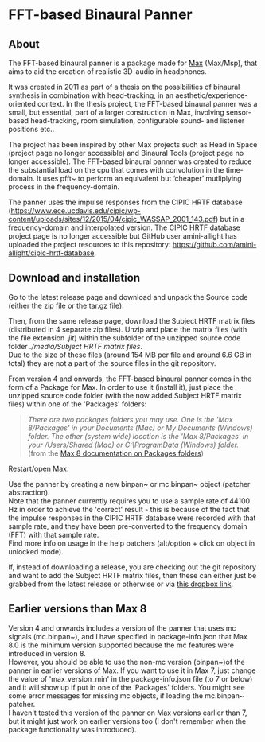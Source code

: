 # FFT-based Binaural Panner

## About
The FFT-based binaural panner is a package made for [Max](https://cycling74.com/products/max) (Max/Msp), that aims to aid the creation of realistic 3D-audio in headphones.

It was created in 2011 as part of a thesis on the possibilities of binaural synthesis in combination with head-tracking, in an aesthetic/experience-oriented context. In the thesis project, the FFT-based binaural panner was a small, but essential, part of a larger construction in Max, involving sensor-based head-tracking, room simulation, configurable sound- and listener positions etc..

The project has been inspired by other Max projects such as Head in Space (project page no longer accessible) and Binaural Tools (project page no longer accessible). The FFT-based binaural panner was created to reduce the substantial load on the cpu that comes with convolution in the time-domain. It uses pfft~ to perform an equivalent but ‘cheaper’ mutliplying process in the frequency-domain.

The panner uses the impulse responses from the CIPIC HRTF database (https://www.ece.ucdavis.edu/cipic/wp-content/uploads/sites/12/2015/04/cipic_WASSAP_2001_143.pdf) but in a frequency-domain and interpolated version. The CIPIC HRTF database project page is no longer accessible but GitHub user amini-allight has uploaded the project resources to this repository: https://github.com/amini-allight/cipic-hrtf-database.

##  Download and installation
Go to the latest release page and download and unpack the Source code (either the zip file or the tar.gz file).

Then, from the same release page, download the Subject HRTF matrix files (distributed in 4 separate zip files). Unzip and place the matrix files (with the file extension *.jit*) within the subfolder of the unzipped source code folder *./media/Subject HRTF matrix files*.  
Due to the size of these files (around 154 MB per file and around 6.6 GB in total) they are not a part of the source files in the git repository.

From version 4 and onwards, the FFT-based binaural panner comes in the form of a Package for Max. In order to use it (install it), just place the unzipped source code folder (with the now added Subject HRTF matrix files) within one of the 'Packages' folders:

> *There are two packages folders you may use. One is the 'Max 8/Packages' in your Documents (Mac) or My Documents (Windows) folder. The other (system wide) location is the 'Max 8/Packages' in your /Users/Shared (Mac) or C:\ProgramData (Windows) folder.*  
>(from the [Max 8 documentation on Packages folders](https://docs.cycling74.com/max8/vignettes/packages))

Restart/open Max.

Use the panner by creating a new binpan~ or mc.binpan~ object (patcher abstraction).  
Note that the panner currently requires you to use a sample rate of 44100 Hz in order to achieve the 'correct' result - this is because of the fact that the impulse responses in the CIPIC HRTF database were recorded with that sample rate, and they have been pre-converted to the frequency domain (FFT) with that sample rate.  
Find more info on usage in the help patchers (alt/option + click on object in unlocked mode).

If, instead of downloading a release, you are checking out the git repository and want to add the Subject HRTF matrix files, then these can either just be grabbed from the latest release or otherwise or via [this dropbox link](https://www.dropbox.com/scl/fo/pae1cpurp6trt3fsw4p5j/APu8oN8uKC87ksYZlVk_gqc?rlkey=c24qu9p5jsrpm5bre0bdchpwu&st=36gnyhb2&dl=0).

## Earlier versions than Max 8
Version 4 and onwards includes a version of the panner that uses mc signals (mc.binpan~), and I have specified in package-info.json that Max 8.0 is the minimum version supported because the mc features were introduced in version 8.  
However, you should be able to use the non-mc version (binpan~)of the panner in earlier versions of Max. If you want to use it in Max 7, just change the value of 'max_version_min' in the package-info.json file (to 7 or below) and it will show up if put in one of the 'Packages' folders. You might see some error messages for missing mc objects, if loading the mc.binpan~ patcher.  
I haven't tested this version of the panner on Max versions earlier than 7, but it might just work on earlier versions too (I don't remember when the package functionality was introduced).


